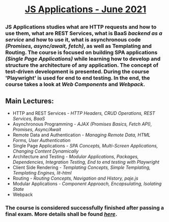 # **<p align="center"><a href = "https://softuni.bg/trainings/3348/js-applications-june-2021" target="_blank">JS Applications - June 2021</a></p>**

### **JS Applications** studies what are HTTP requests and how to use them, what are REST Services, what is BaaS *backend as a service* and how to use it, what is asynchronous code *(Promises, async/await, fetch)*, as well as **Templating** and **Routing**. The course is focused on building SPA applications *(Single Page Applications)* while learning how to develop and structure the architecture of any application. The concept of test-driven development is presented. During the course 'Playwright' is used for end to end testing. In the end, the course takes a look at *Web Components* and *Webpack*.

## Main Lectures: 
*  HTTP and REST Services - *HTTP Headers, CRUD Operations, REST Services, BaaS*
*  Asynchronous Programming - *AJAX (Promises Basics, Fetch API), Promises, Async/Await*
*  Remote Data and Authentication - *Managing Remote Data, HTML Forms, User Authentication*
*  Single Page Applications - *SPA Concepts, Multi-Screen Applications, Changing Content Dynamically*
*  Architecture and Testing - *Modular Applications, Packages, Dependencies, Integration Testing, End to end testing with Playwright*
*  Client Side Rendering - *Templating Concepts, Simple Templating, Templating Engines, lit-html*
* Routing - *Routing Concepts, Navigation and History, paje.js*
* Modular Applications - *Component Approach, Encapsulating, Isolating State*
* Webpack


### The course is considered successfully finished after passing a final exam. More details shall be found <a href = "https://softuni.bg/trainings/courses" target="_blank">*here*</a>.